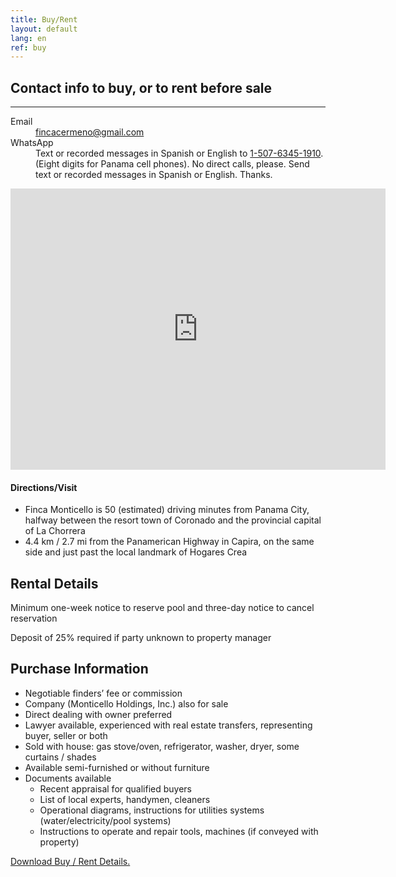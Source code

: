```yaml
---
title: Buy/Rent
layout: default
lang: en
ref: buy
---
```




## Contact info to buy, or to rent before sale
---

<dl>

<dt>Email</dt>
<dd><a href="mailto:fincacermeno@gmail.com">fincacermeno@gmail.com</a></dd>

<dt>WhatsApp</dt>
<dd>Text or recorded messages in Spanish or English to <a href="https://api.whatsapp.com/send?phone=+50763451910">1-507-6345-1910</a>. (Eight digits for Panama cell phones). No direct calls, please. Send text or recorded messages in Spanish or English. Thanks.</dd>

</dl>

<iframe src="https://www.google.com/maps/embed?pb=!1m14!1m8!1m3!1d1219.4921548574143!2d-79.8495633!3d8.7434212!3m2!1i1024!2i768!4f13.1!3m3!1m2!1s0x0%3A0x0!2zOMKwNDQnMzMuNyJOIDc5wrA1MCc1OC40Ilc!5e1!3m2!1sen!2sus!4v1591891626735!5m2!1sen!2sus" width="600" height="450" frameborder="0" style="border:0;" allowfullscreen="" aria-hidden="false" tabindex="0"></iframe>


#### Directions/Visit

<ul>
<li><span>Finca Monticello is 50 (estimated) driving minutes from Panama City, halfway between the resort town of Coronado and the provincial capital of La Chorrera</span></li>
<li><span>4.4 km / 2.7 mi from the Panamerican Highway in Capira, on the same side and just past the local landmark of Hogares Crea</span></li>
</ul>


## Rental Details

Minimum one-week notice to reserve pool and three-day notice to cancel reservation

Deposit of 25% required if party unknown to property manager



## Purchase Information

<ul>
<li><span>Negotiable finders’ fee or commission</span></li>
<li><span>Company (Monticello Holdings, Inc.) also for sale</span></li>
<li><span>Direct dealing with owner preferred</span></li>
<li><span>Lawyer available, experienced with real estate transfers, representing buyer, seller or both</span></li>
<li><span>Sold with house: gas stove/oven, refrigerator, washer, dryer, some curtains / shades</span></li>
<li><span>Available semi-furnished or without furniture</span></li>
<li>
  <span>Documents available</span>
  <ul>
    <li><span>Recent appraisal for qualified buyers</span></li>
    <li><span>List of local experts, handymen, cleaners</span></li>
    <li><span>Operational diagrams, instructions for utilities systems (water/electricity/pool systems)</span></li>
    <li><span>Instructions to operate and repair tools, machines (if conveyed with property)</span></li>

  </ul>
</li>


</ul>

<p class="text-center"><a class="btn btn-lg btn-light mt-5 mx-auto" href="/assets/img/buy.pdf" target="_blank">Download Buy / Rent Details.</a></p>
